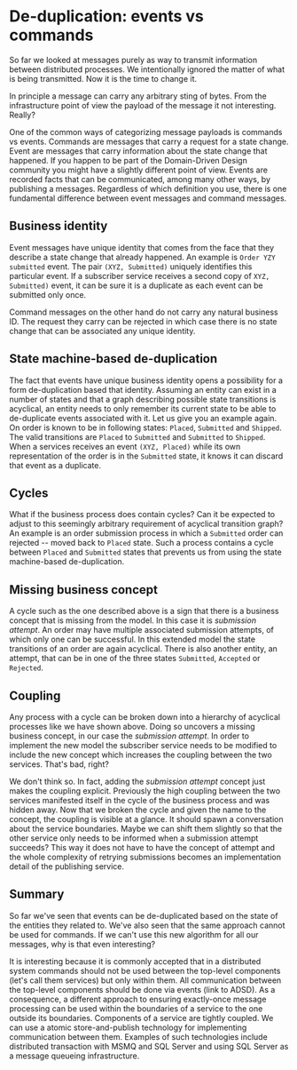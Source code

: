 # De-duplication: events vs commands

So far we looked at messages purely as way to transmit information between distributed processes. We intentionally ignored the matter of what is being transmitted. Now it is the time to change it.

In principle a message can carry any arbitrary sting of bytes. From the infrastructure point of view the payload of the message it not interesting. Really?

One of the common ways of categorizing message payloads is commands vs events. Commands are messages that carry a request for a state change. Event are messages that carry information about the state change that happened. If you happen to be part of the Domain-Driven Design community you might have a slightly different point of view. Events are recorded facts that can be communicated, among many other ways, by publishing a messages. Regardless of which definition you use, there is one fundamental difference between event messages and command messages.

## Business identity

Event messages have unique identity that comes from the face that they describe a state change that already happened. An example is `Order YZY submitted` event. The pair `(XYZ, Submitted)` uniquely identifies this particular event. If a subscriber service receives a second copy of `XYZ, Submitted)` event, it can be sure it is a duplicate as each event can be submitted only once. 

Command messages on the other hand do not carry any natural business ID. The request they carry can be rejected in which case there is no state change that can be associated any unique identity.

## State machine-based de-duplication

The fact that events have unique business identity opens a possibility for a form de-duplication based that identity. Assuming an entity can exist in a number of states and that a graph describing possible state transitions is acyclical, an entity needs to only remember its current state to be able to de-duplicate events associated with it. Let us give you an example again. On order is known to be in following states: `Placed`, `Submitted` and `Shipped`. The valid transitions are `Placed` to `Submitted` and `Submitted` to `Shipped`. When a services receives an event `(XYZ, Placed)` while its own representation of the order is in the `Submitted` state, it knows it can discard that event as a duplicate.

## Cycles

What if the business process does contain cycles? Can it be expected to adjust to this seemingly arbitrary requirement of acyclical transition graph? An example is an order submission process in which a `Submitted` order can rejected -- moved back to `Placed` state. Such a process contains a cycle between `Placed` and `Submitted` states that prevents us from using the state machine-based de-duplication.

## Missing business concept

A cycle such as the one described above is a sign that there is a business concept that is missing from the model. In this case it is *submission attempt*. An order may have multiple associated submission attempts, of which only one can be successful. In this extended model the state transitions of an order are again acyclical. There is also another entity, an attempt, that can be in one of the three states `Submitted`, `Accepted` or `Rejected`.

## Coupling

Any process with a cycle can be broken down into a hierarchy of acyclical processes like we have shown above. Doing so uncovers a missing business concept, in our case the *submission attempt*. In order to implement the new model the subscriber service needs to be modified to include the new concept which increases the coupling between the two services. That's bad, right?

We don't think so. In fact, adding the *submission attempt* concept just makes the coupling explicit. Previously the high coupling between the two services manifested itself in the cycle of the business process and was hidden away. Now that we broken the cycle and given the name to the concept, the coupling is visible at a glance. It should spawn a conversation about the service boundaries. Maybe we can shift them slightly so that the other service only needs to be informed when a submission attempt succeeds? This way it does not have to have the concept of attempt and the whole complexity of retrying submissions becomes an implementation detail of the publishing service.

## Summary

So far we've seen that events can be de-duplicated based on the state of the entities they related to. We've also seen that the same approach cannot be used for commands. If we can't use this new algorithm for all our messages, why is that even interesting?

It is interesting because it is commonly accepted that in a distributed system commands should not be used between the top-level components (let's call them services) but only within them. All communication between the top-level components should be done via events (link to ADSD). As a consequence, a different approach to ensuring exactly-once message processing can be used within the boundaries of a service to the one outside its boundaries. Components of a service are tightly coupled. We can use a atomic store-and-publish technology for implementing communication between them. Examples of such technologies include distributed transaction with MSMQ and SQL Server and using SQL Server as a message queueing infrastructure.
